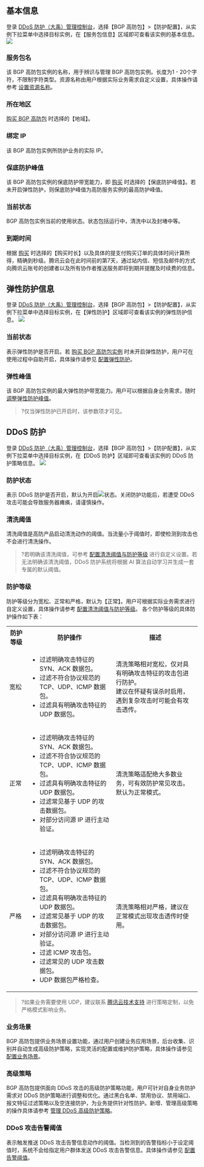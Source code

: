 ## 基本信息
登录 [DDoS 防护（大禹）管理控制台](https://console.cloud.tencent.com/dayu/overview)，选择【BGP 高防包】>【防护配置】，从实例下拉菜单中选择目标实例，在【服务包信息】区域即可查看该实例的基本信息。
![](https://main.qcloudimg.com/raw/dd5af2fd4bc4482b7a4625302b33be11.png)

### 服务包名
该 BGP 高防包实例的名称，用于辨识与管理 BGP 高防包实例。长度为1 - 20个字符，不限制字符类型。资源名称由用户根据实际业务需求自定义设置，具体操作请参考 [设置资源名称](https://cloud.tencent.com/document/product/1021/31487)。

### 所在地区
 [购买 BGP 高防包](https://cloud.tencent.com/document/product/1021/31479) 时选择的【地域】。

### 绑定 IP
该 BGP 高防包实例所防护业务的实际 IP。

### 保底防护峰值
该 BGP 高防包实例的保底防护带宽能力，即 [购买](https://cloud.tencent.com/document/product/1021/31479) 时选择的【保底防护峰值】。若未开启弹性防护，则保底防护峰值为高防服务实例的最高防护峰值。

### 当前状态
BGP 高防包实例当前的使用状态。状态包括运行中，清洗中以及封堵中等。

### 到期时间
根据 [购买](https://cloud.tencent.com/document/product/1021/31479) 时选择的【购买时长】以及具体的提支付购买订单的具体时间计算所得，精确到秒级。腾讯云会在此时间前的第7天，通过站内信、短信及邮件的方式向腾讯云账号的创建者以及所有协作者推送服务即将到期并提醒及时续费的信息。

## 弹性防护信息
登录 [DDoS 防护（大禹）管理控制台](https://console.cloud.tencent.com/dayu/overview)，选择【BGP 高防包】>【防护配置】，从实例下拉菜单中选择目标实例，在【弹性防护】区域即可查看该实例的弹性防护信息。
![](https://main.qcloudimg.com/raw/eae8c95abe37a189eb9e6dcb4014b4ef.png)

### 当前状态
表示弹性防护是否开启。若 [购买 BGP 高防包实例](https://cloud.tencent.com/document/product/1021/31479) 时未开启弹性防护，用户可在使用过程中自助开启，具体操作请参见 [配置弹性防护](https://cloud.tencent.com/document/product/1021/31491)。

### 弹性峰值
该 BGP 高防包实例的最大弹性防护带宽能力。用户可以根据自身业务需求，随时 [调整弹性防护峰值](https://cloud.tencent.com/document/product/1021/31491)。
>?仅当弹性防护已开启时，该参数项才可见。

## DDoS 防护
登录 [DDoS 防护（大禹）管理控制台](https://console.cloud.tencent.com/dayu/overview)，选择【BGP 高防包】>【防护配置】，从实例下拉菜单中选择目标实例，在【DDoS 防护】区域即可查看该实例的 DDoS 防护策略信息。
![](https://main.qcloudimg.com/raw/2bc835ded4fc3d1a629db69d69b9e5ea.png)
### 防护状态
表示 DDoS 防护是否开启，默认为开启<img src="https://main.qcloudimg.com/raw/9f12e685bdc6e7269f8b6d56932972e5.png"  style="margin:0;">状态。关闭防护功能后，若遭受 DDoS 攻击可能会导致服务器瘫痪，请谨慎操作。

### 清洗阈值
清洗阈值是高防产品启动清洗动作的阈值。当流量小于阈值时，即使检测到攻击也不会进行清洗操作。
>?若明确该清洗阈值，可参考 [配置清洗阈值与防护等级](https://cloud.tencent.com/document/product/1021/31488) 进行自定义设置。若无法明确该清洗阈值，DDoS 防护系统将根据 AI 算法自动学习并生成一套专属的默认阈值。

### 防护等级
防护等级分为宽松、正常和严格，默认为【正常】。用户可根据实际业务需求进行自定义设置，具体操作请参考 [配置清洗阈值与防护等级](https://cloud.tencent.com/document/product/1021/31488)。
各个防护等级的具体防护操作如下表：
<table>
    <tr>
        <th>防护等级</th>
        <th>防护操作</th>
				<th>描述</th>
    </tr>
    <tr>
        <td>宽松</td>
        <td><ul><li>过滤明确攻击特征的 SYN、ACK 数据包。</li>
                     <li>过滤不符合协议规范的 TCP、UDP、ICMP 数据包。</li>
                     <li>过滤具有明确攻击特征的 UDP 数据包。</li></ul></td>
				<td>清洗策略相对宽松，仅对具有明确攻击特征的攻击包进行防护。<br/>建议在怀疑有误杀时启用，遇到复杂攻击时可能会有攻击透传。</td>
    </tr>
    <tr>
        <td>正常</td>
        <td><ul><li>过滤明确攻击特征的 SYN、ACK 数据包。</li>
                     <li>过滤不符合协议规范的 TCP、UDP、ICMP 数据包。</li>
                     <li>过滤具有明确攻击特征的 UDP 数据包。</li>
                     <li>过滤常见基于 UDP 的攻击数据包。</li>
                     <li>对部分访问源 IP 进行主动验证。</li></ul></td>
				<td>清洗策略适配绝大多数业务，可有效防护常见攻击。<br/>默认为正常模式。</td>
    </tr> 
		<tr>
        <td>严格</td>
        <td><ul><li>过滤明确攻击特征的 SYN、ACK 数据包。</li>
                     <li>过滤不符合协议规范的 TCP、UDP、ICMP 数据包。</li>
                     <li>过滤具有明确攻击特征的 UDP 数据包。</li>
                     <li>过滤常见基于 UDP 的攻击数据包。</li>
                     <li>对部分访问源 IP 进行主动验证。</li>
                     <li>过滤 ICMP 攻击包。</li>
                     <li>过滤常见的 UDP 攻击数据包。</li>
                     <li>UDP 数据包严格检查。</li></ul></td>
				<td>清洗策略相对严格，建议在正常模式出现攻击透传时使用。</td>
    </tr>
</table>

 >?如果业务需要使用 UDP，建议联系 [腾讯云技术支持](https://cloud.tencent.com/about/connect) 进行策略定制，以免严格模式影响业务。

### 业务场景
BGP 高防包提供业务场景设置功能，通过用户创建业务应用场景，后台收集、识别并自动生成高级防护策略，实现灵活的配置或维护防护策略，具体操作请参见 [配置业务场景](https://cloud.tencent.com/document/product/1021/35924)。
### 高级策略
BGP 高防包提供面向 DDoS 攻击的高级防护策略功能，用户可针对自身业务防护需求对 DDoS 防护策略进行调整和优化。通过黑白名单、禁用协议、禁用端口、报文特征过滤策略以及空连接防护，为业务提供针对性防护。新增、管理高级策略的操作具体请参考 [管理 DDoS 高级防护策略](https://cloud.tencent.com/document/product/1021/31489)。
### DDoS 攻击告警阈值
表示触发推送 DDoS 攻击告警信息动作的阈值。当检测到的告警指标小于设定阈值时，系统不会给指定用户群体发送 DDoS 攻击告警信息。具体操作请参见 [配置告警阈值](https://cloud.tencent.com/document/product/1021/37141)。


